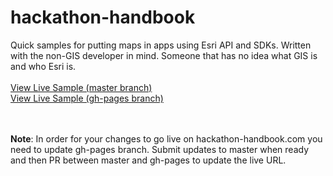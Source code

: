 # hackathon-handbook
Quick samples for putting maps in apps using Esri API and SDKs.  Written with the non-GIS developer in mind.  Someone that has no idea what GIS is and who Esri is.
<br><br>
<a href="http://david-chambers.github.io/hackathon-handbook/">View Live Sample (master branch)</a><br>
<a href="http://hackathon-handbook.com/">View Live Sample (gh-pages branch)</a>

<br><br>
<b>Note</b>: In order for your changes to go live on hackathon-handbook.com you need to update gh-pages branch.  Submit updates to master when ready and then PR between master and gh-pages to update the live URL.
